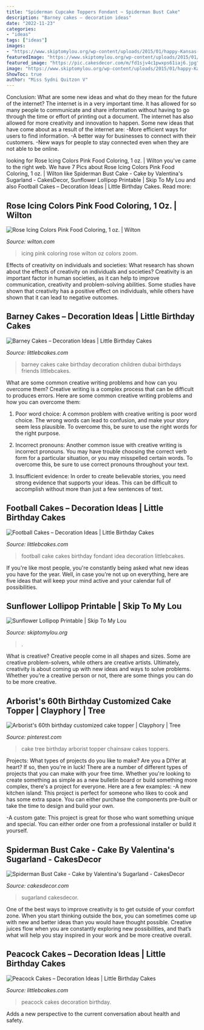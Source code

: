 ```yaml
---
title: "Spiderman Cupcake Toppers Fondant ~ Spiderman Bust Cake"
description: "Barney cakes – decoration ideas"
date: "2022-11-23"
categories:
- "ideas"
tags: ["ideas"]
images:
- "https://www.skiptomylou.org/wp-content/uploads/2015/01/happy-Kansas-Day-1.jpg"
featuredImage: "https://www.skiptomylou.org/wp-content/uploads/2015/01/happy-Kansas-Day-1.jpg"
featured_image: "https://pic.cakesdecor.com/m/fd1sjv4c1pwxps61iaj6.jpg"
image: "https://www.skiptomylou.org/wp-content/uploads/2015/01/happy-Kansas-Day-1.jpg"
ShowToc: true
author: "Miss Sydni Quitzon V"
---
```



Conclusion: What are some new ideas and what do they mean for the future of the internet?
The internet is in a very important time. It has allowed for so many people to communicate and share information without having to go through the time or effort of printing out a document. The internet has also allowed for more creativity and innovation to happen. Some new ideas that have come about as a result of the internet are: 
-More efficient ways for users to find information.
-A better way for businesses to connect with their customers. 
-New ways for people to stay connected even when they are not able to be online.

	

		
looking for Rose Icing Colors Pink Food Coloring, 1 oz. | Wilton you've came to the right web. We have 7 Pics about Rose Icing Colors Pink Food Coloring, 1 oz. | Wilton like Spiderman Bust Cake - Cake by Valentina&#039;s Sugarland - CakesDecor, Sunflower Lollipop Printable | Skip To My Lou and also Football Cakes – Decoration Ideas | Little Birthday Cakes. Read more:
		
    
## Rose Icing Colors Pink Food Coloring, 1 Oz. | Wilton

<img loading=lazy src="https://www.wilton.com/dw/image/v2/AAWA_PRD/on/demandware.static/-/Sites-wilton-product-master/default/dw5bbacd82/images/product/610-401/610-401_7.jpg?sw=1440&amp;sh=750&amp;sm=fit" onerror="this.onerror=null;this.src='https://tse2.mm.bing.net/th?id=OIP.IcRzNlvW6WKrSjJIkpPFggHaHa&amp;pid=15.1';" alt="Rose Icing Colors Pink Food Coloring, 1 oz. | Wilton">

_Source: wilton.com_

>icing pink coloring rose wilton oz colors zoom. 

	

Effects of creativity on individuals and societies: What research has shown about the effects of creativity on individuals and societies?
Creativity is an important factor in human societies, as it can help to improve communication, creativity and problem-solving abilities. Some studies have shown that creativity has a positive effect on individuals, while others have shown that it can lead to negative outcomes.

    
## Barney Cakes – Decoration Ideas | Little Birthday Cakes

<img loading=lazy src="http://www.littlebcakes.com/wp-content/uploads/2014/01/Barney-Birthday-Cake.jpg" onerror="this.onerror=null;this.src='https://tse2.mm.bing.net/th?id=OIP.pZImbU9WFG1tTiOgJ_L2BwHaKE&amp;pid=15.1';" alt="Barney Cakes – Decoration Ideas | Little Birthday Cakes">

_Source: littlebcakes.com_

>barney cakes cake birthday decoration children dubai birthdays friends littlebcakes. 

	

What are some common creative writing problems and how can you overcome them?
Creative writing is a complex process that can be difficult to produces errors. Here are some common creative writing problems and how you can overcome them:
1. Poor word choice: A common problem with creative writing is poor word choice. The wrong words can lead to confusion, and make your story seem less plausible. To overcome this, be sure to use the right words for the right purpose.

2. Incorrect pronouns: Another common issue with creative writing is incorrect pronouns. You may have trouble choosing the correct verb form for a particular situation, or you may misspelled certain words. To overcome this, be sure to use correct pronouns throughout your text.

3. Insufficient evidence: In order to create believable stories, you need strong evidence that supports your ideas. This can be difficult to accomplish without more than just a few sentences of text.

    
## Football Cakes – Decoration Ideas | Little Birthday Cakes

<img loading=lazy src="http://www.littlebcakes.com/wp-content/uploads/2013/08/Football-Fondant-Cake.jpg" onerror="this.onerror=null;this.src='https://tse3.mm.bing.net/th?id=OIP.8uIIazxR-tHsmFki6782XwHaJ4&amp;pid=15.1';" alt="Football Cakes – Decoration Ideas | Little Birthday Cakes">

_Source: littlebcakes.com_

>football cake cakes birthday fondant idea decoration littlebcakes. 

	

If you're like most people, you're constantly being asked what new ideas you have for the year. Well, in case you're not up on everything, here are five ideas that will keep your mind active and your calendar full of possibilities. 

    
## Sunflower Lollipop Printable | Skip To My Lou

<img loading=lazy src="https://www.skiptomylou.org/wp-content/uploads/2015/01/happy-Kansas-Day-1.jpg" onerror="this.onerror=null;this.src='https://tse3.mm.bing.net/th?id=OIP.sryr2ilsExPSqPo4BhP6bgHaJ3&amp;pid=15.1';" alt="Sunflower Lollipop Printable | Skip To My Lou">

_Source: skiptomylou.org_

>. 

	

What is creative?
Creative people come in all shapes and sizes. Some are creative problem-solvers, while others are creative artists. Ultimately, creativity is about coming up with new ideas and ways to solve problems. Whether you’re a creative person or not, there are some things you can do to be more creative.

    
## Arborist&#039;s 60th Birthday Customized Cake Topper | Clayphory | Tree

<img loading=lazy src="https://i.pinimg.com/736x/53/6c/ab/536cab47df3122c5554a73c8c6bbbdd4--chainsaw-cake-chainsaw-carvings.jpg" onerror="this.onerror=null;this.src='https://tse1.mm.bing.net/th?id=OIP.rW7OlXQ6Z6s6-3LNzcDZWAHaJ4&amp;pid=15.1';" alt="Arborist&#039;s 60th birthday customized cake topper | Clayphory | Tree">

_Source: pinterest.com_

>cake tree birthday arborist topper chainsaw cakes toppers. 

	

Projects: What types of projects do you like to make?
Are you a DIYer at heart? If so, then you're in luck! There are a number of different types of projects that you can make with your free time. Whether you're looking to create something as simple as a new bulletin board or build something more complex, there's a project for everyone. Here are a few examples: 
-A new kitchen island: This project is perfect for someone who likes to cook and has some extra space. You can either purchase the components pre-built or take the time to design and build your own. 

-A custom gate: This project is great for those who want something unique and special. You can either order one from a professional installer or build it yourself.

    
## Spiderman Bust Cake - Cake By Valentina&#039;s Sugarland - CakesDecor

<img loading=lazy src="https://pic.cakesdecor.com/m/fd1sjv4c1pwxps61iaj6.jpg" onerror="this.onerror=null;this.src='https://tse1.mm.bing.net/th?id=OIP.anbPcUX2MFhGZTcAoyDxwwHaLH&amp;pid=15.1';" alt="Spiderman Bust Cake - Cake by Valentina&#039;s Sugarland - CakesDecor">

_Source: cakesdecor.com_

>sugarland cakesdecor. 

	

One of the best ways to improve creativity is to get outside of your comfort zone. When you start thinking outside the box, you can sometimes come up with new and better ideas than you would have thought possible. Creative juices flow when you are constantly exploring new possibilities, and that’s what will help you stay inspired in your work and be more creative overall.

    
## Peacock Cakes – Decoration Ideas | Little Birthday Cakes

<img loading=lazy src="http://www.littlebcakes.com/wp-content/uploads/2014/02/Peacock-Wedding-Cakes.jpg" onerror="this.onerror=null;this.src='https://tse4.mm.bing.net/th?id=OIP.QmrgadVDAR4fUvHLkvVZFwHaLG&amp;pid=15.1';" alt="Peacock Cakes – Decoration Ideas | Little Birthday Cakes">

_Source: littlebcakes.com_

>peacock cakes decoration birthday. 

	

Adds a new perspective to the current conversation about health and safety.

